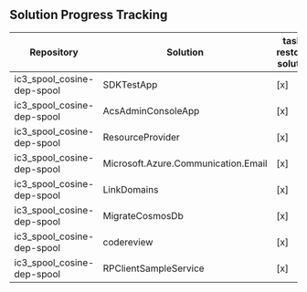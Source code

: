 ## Solution Progress Tracking

| Repository | Solution | task-restore-solution |
|------------|----------|-----------------------|
| ic3_spool_cosine-dep-spool | SDKTestApp | [x] |
| ic3_spool_cosine-dep-spool | AcsAdminConsoleApp | [x] |
| ic3_spool_cosine-dep-spool | ResourceProvider | [x] |
| ic3_spool_cosine-dep-spool | Microsoft.Azure.Communication.Email | [x] |
| ic3_spool_cosine-dep-spool | LinkDomains | [x] |
| ic3_spool_cosine-dep-spool | MigrateCosmosDb | [x] |
| ic3_spool_cosine-dep-spool | codereview | [x] |
| ic3_spool_cosine-dep-spool | RPClientSampleService | [x] |








